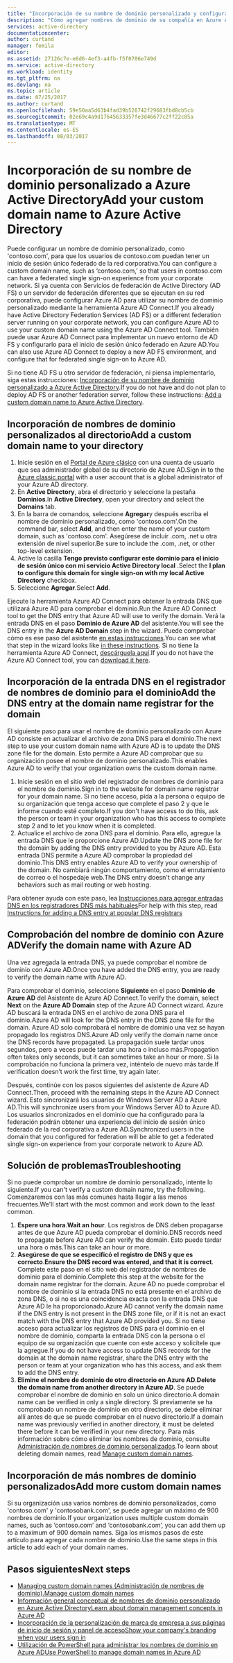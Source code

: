 ```yaml
---
title: "Incorporación de su nombre de dominio personalizado y configuración de un inicio de sesión federado en Azure Active Directory | Microsoft Docs"
description: "Cómo agregar nombres de dominio de su compañía en Azure Active Directory para configurar un inicio de sesión federado entre Azure Active Directory y su solución de federación local"
services: active-directory
documentationcenter: 
author: curtand
manager: femila
editor: 
ms.assetid: 27126c7e-e6d6-4ef3-a4fb-f5f0706e749d
ms.service: active-directory
ms.workload: identity
ms.tgt_pltfrm: na
ms.devlang: na
ms.topic: article
ms.date: 07/25/2017
ms.author: curtand
ms.openlocfilehash: 59e50aa5d63b4fad39b528742f29683fbd8cb5cb
ms.sourcegitcommit: 02e69c4a9d17645633357fe3d46677c2ff22c85a
ms.translationtype: MT
ms.contentlocale: es-ES
ms.lasthandoff: 08/03/2017
---
```

# <a name="add-your-custom-domain-name-to-azure-active-directory"></a><span data-ttu-id="43aa3-103">Incorporación de su nombre de dominio personalizado a Azure Active Directory</span><span class="sxs-lookup"><span data-stu-id="43aa3-103">Add your custom domain name to Azure Active Directory</span></span>
<span data-ttu-id="43aa3-104">Puede configurar un nombre de dominio personalizado, como 'contoso.com', para que los usuarios de contoso.com puedan tener un inicio de sesión único federado de la red corporativa.</span><span class="sxs-lookup"><span data-stu-id="43aa3-104">You can configure a custom domain name, such as ‘contoso.com,’ so that users in contoso.com can have a federated single sign-on experience from your corporate network.</span></span> <span data-ttu-id="43aa3-105">Si ya cuenta con Servicios de federación de Active Directory (AD FS) o un servidor de federación diferentes que se ejecutan en su red corporativa, puede configurar Azure AD para utilizar su nombre de dominio personalizado mediante la herramienta Azure AD Connect.</span><span class="sxs-lookup"><span data-stu-id="43aa3-105">If you already have Active Directory Federation Services (AD FS) or a different federation server running on your corporate network, you can configure Azure AD to use your custom domain name using the Azure AD Connect tool.</span></span> <span data-ttu-id="43aa3-106">También puede usar Azure AD Connect para implementar un nuevo entorno de AD FS y configurarlo para el inicio de sesión único federado en Azure AD.</span><span class="sxs-lookup"><span data-stu-id="43aa3-106">You can also use Azure AD Connect to deploy a new AD FS environment, and configure that for federated single sign-on to Azure AD.</span></span>

<span data-ttu-id="43aa3-107">Si no tiene AD FS u otro servidor de federación, ni piensa implementarlo, siga estas instrucciones: [Incorporación de su nombre de dominio personalizado a Azure Active Directory](active-directory-add-domain.md).</span><span class="sxs-lookup"><span data-stu-id="43aa3-107">If you do not have and do not plan to deploy AD FS or another federation server, follow these instructions: [Add a custom domain name to Azure Active Directory](active-directory-add-domain.md).</span></span>

## <a name="add-a-custom-domain-name-to-your-directory"></a><span data-ttu-id="43aa3-108">Incorporación de nombres de dominio personalizados al directorio</span><span class="sxs-lookup"><span data-stu-id="43aa3-108">Add a custom domain name to your directory</span></span>
1. <span data-ttu-id="43aa3-109">Inicie sesión en el [Portal de Azure clásico](https://manage.windowsazure.com/) con una cuenta de usuario que sea administrador global de su directorio de Azure AD.</span><span class="sxs-lookup"><span data-stu-id="43aa3-109">Sign in to the [Azure classic portal](https://manage.windowsazure.com/) with a user account that is a global administrator of your Azure AD directory.</span></span>
2. <span data-ttu-id="43aa3-110">En **Active Directory**, abra el directorio y seleccione la pestaña **Dominios**.</span><span class="sxs-lookup"><span data-stu-id="43aa3-110">In **Active Directory**, open your directory and select the **Domains** tab.</span></span>
3. <span data-ttu-id="43aa3-111">En la barra de comandos, seleccione **Agregar**y después escriba el nombre de dominio personalizado, como 'contoso.com'.</span><span class="sxs-lookup"><span data-stu-id="43aa3-111">On the command bar, select **Add**, and then enter the name of your custom domain, such as 'contoso.com'.</span></span> <span data-ttu-id="43aa3-112">Asegúrese de incluir .com, .net u otra extensión de nivel superior.</span><span class="sxs-lookup"><span data-stu-id="43aa3-112">Be sure to include the .com, .net, or other top-level extension.</span></span>
4. <span data-ttu-id="43aa3-113">Active la casilla **Tengo previsto configurar este dominio para el inicio de sesión único con mi servicio Active Directory local** .</span><span class="sxs-lookup"><span data-stu-id="43aa3-113">Select the **I plan to configure this domain for single sign-on with my local Active Directory** checkbox.</span></span>
5. <span data-ttu-id="43aa3-114">Seleccione **Agregar**.</span><span class="sxs-lookup"><span data-stu-id="43aa3-114">Select **Add**.</span></span>

<span data-ttu-id="43aa3-115">Ejecute la herramienta Azure AD Connect para obtener la entrada DNS que utilizará Azure AD para comprobar el dominio.</span><span class="sxs-lookup"><span data-stu-id="43aa3-115">Run the Azure AD Connect tool to get the DNS entry that Azure AD will use to verify the domain.</span></span> <span data-ttu-id="43aa3-116">Verá la entrada DNS en el paso **Dominio de Azure AD** del asistente.</span><span class="sxs-lookup"><span data-stu-id="43aa3-116">You will see the DNS entry in the **Azure AD Domain** step in the wizard.</span></span> <span data-ttu-id="43aa3-117">Puede comprobar cómo es ese paso del asistente [en estas instrucciones](connect/active-directory-aadconnect-get-started-custom.md#verify-the-azure-ad-domain-selected-for-federation).</span><span class="sxs-lookup"><span data-stu-id="43aa3-117">You can see what that step in the wizard looks like [in these instructions](connect/active-directory-aadconnect-get-started-custom.md#verify-the-azure-ad-domain-selected-for-federation).</span></span> <span data-ttu-id="43aa3-118">Si no tiene la herramienta Azure AD Connect, [descárguela aquí](http://go.microsoft.com/fwlink/?LinkId=615771).</span><span class="sxs-lookup"><span data-stu-id="43aa3-118">If you do not have the Azure AD Connect tool, you can [download it here](http://go.microsoft.com/fwlink/?LinkId=615771).</span></span>

## <a name="add-the-dns-entry-at-the-domain-name-registrar-for-the-domain"></a><span data-ttu-id="43aa3-119">Incorporación de la entrada DNS en el registrador de nombres de dominio para el dominio</span><span class="sxs-lookup"><span data-stu-id="43aa3-119">Add the DNS entry at the domain name registrar for the domain</span></span>
<span data-ttu-id="43aa3-120">El siguiente paso para usar el nombre de dominio personalizado con Azure AD consiste en actualizar el archivo de zona DNS para el dominio.</span><span class="sxs-lookup"><span data-stu-id="43aa3-120">The next step to use your custom domain name with Azure AD is to update the DNS zone file for the domain.</span></span> <span data-ttu-id="43aa3-121">Esto permite a Azure AD comprobar que su organización posee el nombre de dominio personalizado.</span><span class="sxs-lookup"><span data-stu-id="43aa3-121">This enables Azure AD to verify that your organization owns the custom domain name.</span></span>

1. <span data-ttu-id="43aa3-122">Inicie sesión en el sitio web del registrador de nombres de dominio para el nombre de dominio.</span><span class="sxs-lookup"><span data-stu-id="43aa3-122">Sign in to the website for domain name registrar for your domain name.</span></span> <span data-ttu-id="43aa3-123">Si no tiene acceso, pida a la persona o equipo de su organización que tenga acceso que complete el paso 2 y que le informe cuando esté completo.</span><span class="sxs-lookup"><span data-stu-id="43aa3-123">If you don't have access to do this, ask the person or team in your organization who has this access to complete step 2 and to let you know when it is completed.</span></span>
2. <span data-ttu-id="43aa3-124">Actualice el archivo de zona DNS para el dominio. Para ello, agregue la entrada DNS que le proporcione Azure AD.</span><span class="sxs-lookup"><span data-stu-id="43aa3-124">Update the DNS zone file for the domain by adding the DNS entry provided to you by Azure AD.</span></span> <span data-ttu-id="43aa3-125">Esta entrada DNS permite a Azure AD comprobar la propiedad del dominio.</span><span class="sxs-lookup"><span data-stu-id="43aa3-125">This DNS entry enables Azure AD to verify your ownership of the domain.</span></span> <span data-ttu-id="43aa3-126">No cambiará ningún comportamiento, como el enrutamiento de correo o el hospedaje web.</span><span class="sxs-lookup"><span data-stu-id="43aa3-126">The DNS entry doesn't change any behaviors such as mail routing or web hosting.</span></span>

<span data-ttu-id="43aa3-127">Para obtener ayuda con este paso, lea [Instrucciones para agregar entradas DNS en los registradores DNS más habituales](https://support.office.com/article/Create-DNS-records-for-Office-365-when-you-manage-your-DNS-records-b0f3fdca-8a80-4e8e-9ef3-61e8a2a9ab23/)</span><span class="sxs-lookup"><span data-stu-id="43aa3-127">For help with this step, read [Instructions for adding a DNS entry at popular DNS registrars](https://support.office.com/article/Create-DNS-records-for-Office-365-when-you-manage-your-DNS-records-b0f3fdca-8a80-4e8e-9ef3-61e8a2a9ab23/)</span></span>

## <a name="verify-the-domain-name-with-azure-ad"></a><span data-ttu-id="43aa3-128">Comprobación del nombre de dominio con Azure AD</span><span class="sxs-lookup"><span data-stu-id="43aa3-128">Verify the domain name with Azure AD</span></span>
<span data-ttu-id="43aa3-129">Una vez agregada la entrada DNS, ya puede comprobar el nombre de dominio con Azure AD.</span><span class="sxs-lookup"><span data-stu-id="43aa3-129">Once you have added the DNS entry, you are ready to verify the domain name with Azure AD.</span></span>

<span data-ttu-id="43aa3-130">Para comprobar el dominio, seleccione **Siguiente** en el paso **Dominio de Azure AD** del Asistente de Azure AD Connect.</span><span class="sxs-lookup"><span data-stu-id="43aa3-130">To verify the domain, select **Next** on the **Azure AD Domain** step of the Azure AD Connect wizard.</span></span> <span data-ttu-id="43aa3-131">Azure AD buscará la entrada DNS en el archivo de zona DNS para el dominio.</span><span class="sxs-lookup"><span data-stu-id="43aa3-131">Azure AD will look for the DNS entry in the DNS zone file for the domain.</span></span> <span data-ttu-id="43aa3-132">Azure AD solo comprobará el nombre de dominio una vez se hayan propagado los registros DNS.</span><span class="sxs-lookup"><span data-stu-id="43aa3-132">Azure AD only verify the domain name once the DNS records have propagated.</span></span> <span data-ttu-id="43aa3-133">La propagación suele tardar unos segundos, pero a veces puede tardar una hora o incluso más.</span><span class="sxs-lookup"><span data-stu-id="43aa3-133">Propagation often takes only seconds, but it can sometimes take an hour or more.</span></span> <span data-ttu-id="43aa3-134">Si la comprobación no funciona la primera vez, inténtelo de nuevo más tarde.</span><span class="sxs-lookup"><span data-stu-id="43aa3-134">If verification doesn’t work the first time, try again later.</span></span>

<span data-ttu-id="43aa3-135">Después, continúe con los pasos siguientes del asistente de Azure AD Connect.</span><span class="sxs-lookup"><span data-stu-id="43aa3-135">Then, proceed with the remaining steps in the Azure AD Connect wizard.</span></span> <span data-ttu-id="43aa3-136">Esto sincronizará los usuarios de Windows Server AD a Azure AD.</span><span class="sxs-lookup"><span data-stu-id="43aa3-136">This will synchronize users from your Windows Server AD to Azure AD.</span></span> <span data-ttu-id="43aa3-137">Los usuarios sincronizados en el dominio que ha configurado para la federación podrán obtener una experiencia del inicio de sesión único federado de la red corporativa a Azure AD.</span><span class="sxs-lookup"><span data-stu-id="43aa3-137">Synchronized users in the domain that you configured for federation will be able to get a federated single sign-on experience from your corporate network to Azure AD.</span></span>

## <a name="troubleshooting"></a><span data-ttu-id="43aa3-138">Solución de problemas</span><span class="sxs-lookup"><span data-stu-id="43aa3-138">Troubleshooting</span></span>
<span data-ttu-id="43aa3-139">Si no puede comprobar un nombre de dominio personalizado, intente lo siguiente.</span><span class="sxs-lookup"><span data-stu-id="43aa3-139">If you can't verify a custom domain name, try the following.</span></span> <span data-ttu-id="43aa3-140">Comenzaremos con las más comunes hasta llegar a las menos frecuentes.</span><span class="sxs-lookup"><span data-stu-id="43aa3-140">We'll start with the most common and work down to the least common.</span></span>

1. <span data-ttu-id="43aa3-141">**Espere una hora**.</span><span class="sxs-lookup"><span data-stu-id="43aa3-141">**Wait an hour**.</span></span> <span data-ttu-id="43aa3-142">Los registros de DNS deben propagarse antes de que Azure AD pueda comprobar el dominio.</span><span class="sxs-lookup"><span data-stu-id="43aa3-142">DNS records need to propagate before Azure AD can verify the domain.</span></span> <span data-ttu-id="43aa3-143">Esto puede tardar una hora o más.</span><span class="sxs-lookup"><span data-stu-id="43aa3-143">This can take an hour or more.</span></span>
2. <span data-ttu-id="43aa3-144">**Asegúrese de que se especificó el registro de DNS y que es correcto**.</span><span class="sxs-lookup"><span data-stu-id="43aa3-144">**Ensure the DNS record was entered, and that it is correct**.</span></span> <span data-ttu-id="43aa3-145">Complete este paso en el sitio web del registrador de nombres de dominio para el dominio.</span><span class="sxs-lookup"><span data-stu-id="43aa3-145">Complete this step at the website for the domain name registrar for the domain.</span></span> <span data-ttu-id="43aa3-146">Azure AD no puede comprobar el nombre de dominio si la entrada DNS no está presente en el archivo de zona DNS, o si no es una coincidencia exacta con la entrada DNS que Azure AD le ha proporcionado.</span><span class="sxs-lookup"><span data-stu-id="43aa3-146">Azure AD cannot verify the domain name if the DNS entry is not present in the DNS zone file, or if it is not an exact match with the DNS entry that Azure AD provided you.</span></span> <span data-ttu-id="43aa3-147">Si no tiene acceso para actualizar los registros de DNS para el dominio en el nombre de dominio, comparta la entrada DNS con la persona o el equipo de su organización que cuente con este acceso y solicítele que la agregue.</span><span class="sxs-lookup"><span data-stu-id="43aa3-147">If you do not have access to update DNS records for the domain at the domain name registrar, share the DNS entry with the person or team at your organization who has this access, and ask them to add the DNS entry.</span></span>
3. <span data-ttu-id="43aa3-148">**Elimine el nombre de dominio de otro directorio en Azure AD**.</span><span class="sxs-lookup"><span data-stu-id="43aa3-148">**Delete the domain name from another directory in Azure AD**.</span></span> <span data-ttu-id="43aa3-149">Se puede comprobar el nombre de dominio en solo un único directorio.</span><span class="sxs-lookup"><span data-stu-id="43aa3-149">A domain name can be verified in only a single directory.</span></span> <span data-ttu-id="43aa3-150">Si previamente se ha comprobado un nombre de dominio en otro directorio, se debe eliminar allí antes de que se puede comprobar en el nuevo directorio.</span><span class="sxs-lookup"><span data-stu-id="43aa3-150">If a domain name was previously verified in another directory, it must be deleted there before it can be verified in your new directory.</span></span> <span data-ttu-id="43aa3-151">Para más información sobre cómo eliminar los nombres de dominio, consulte [Administración de nombres de dominio personalizados](active-directory-add-manage-domain-names.md).</span><span class="sxs-lookup"><span data-stu-id="43aa3-151">To learn about deleting domain names, read [Manage custom domain names](active-directory-add-manage-domain-names.md).</span></span>

## <a name="add-more-custom-domain-names"></a><span data-ttu-id="43aa3-152">Incorporación de más nombres de dominio personalizados</span><span class="sxs-lookup"><span data-stu-id="43aa3-152">Add more custom domain names</span></span>
<span data-ttu-id="43aa3-153">Si su organización usa varios nombres de dominio personalizados, como 'contoso.com' y 'contosobank.com', se puede agregar un máximo de 900 nombres de dominio.</span><span class="sxs-lookup"><span data-stu-id="43aa3-153">If your organization uses multiple custom domain names, such as ‘contoso.com’ and ‘contosobank.com’, you can add them up to a maximum of 900 domain names.</span></span> <span data-ttu-id="43aa3-154">Siga los mismos pasos de este artículo para agregar cada nombre de dominio.</span><span class="sxs-lookup"><span data-stu-id="43aa3-154">Use the same steps in this article to add each of your domain names.</span></span>

## <a name="next-steps"></a><span data-ttu-id="43aa3-155">Pasos siguientes</span><span class="sxs-lookup"><span data-stu-id="43aa3-155">Next steps</span></span>
* [<span data-ttu-id="43aa3-156">Managing custom domain names (Administración de nombres de dominio).</span><span class="sxs-lookup"><span data-stu-id="43aa3-156">Manage custom domain names</span></span>](active-directory-add-manage-domain-names.md)
* [<span data-ttu-id="43aa3-157">Información general conceptual de nombres de dominio personalizado en Azure Active Directory</span><span class="sxs-lookup"><span data-stu-id="43aa3-157">Learn about domain management concepts in Azure AD</span></span>](active-directory-add-domain-concepts.md)
* [<span data-ttu-id="43aa3-158">Incorporación de la personalización de marca de empresa a sus páginas de inicio de sesión y panel de acceso</span><span class="sxs-lookup"><span data-stu-id="43aa3-158">Show your company's branding when your users sign in</span></span>](active-directory-add-company-branding.md)
* [<span data-ttu-id="43aa3-159">Utilización de PowerShell para administrar los nombres de dominio en Azure AD</span><span class="sxs-lookup"><span data-stu-id="43aa3-159">Use PowerShell to manage domain names in Azure AD</span></span>](https://msdn.microsoft.com/library/azure/e1ef403f-3347-4409-8f46-d72dafa116e0#BKMK_ManageDomains)

